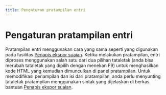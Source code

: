 ```yaml
---
title: Pengaturan pratampilan entri
---
```


# Pengaturan pratampilan entri

Pratampilan entri menggunakan cara yang sama seperti yang digunakan pada fasilitas [Penapis ekspor suaian](CustomExports.html). Ketika melakukan pratampilan, entri diproses menggunakan salah satu dari dua pilihan tataletak (anda bisa merubah tataletak yang dipilih dengan menekan F9) untuk menghasilkan kode HTML yang kemudian dimunculkan di panel pratampilan. Untuk memodifikasi penampilan dan isi dari pratampilan, anda perlu menyunting tataletak pratampilan menggunakan sintak yang dijelaskan di berkas bantuan [Penapis ekspor suaian](CustomExports.html).
